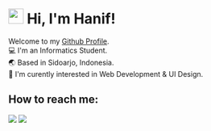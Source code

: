 # <img src="https://raw.githubusercontent.com/MartinHeinz/MartinHeinz/master/wave.gif" width="30px"> Hi, I'm Hanif!
Welcome to my [Github Profile](https://github.com/denshanif). <br>
💻 I'm an Informatics Student. <br>
🌏 Based in Sidoarjo, Indonesia. <br>
📖 I'm curently interested in Web Development & UI Design. <br>

## How to reach me:
[![](http://img.shields.io/badge/-LinkedIn-lightgrey?logo=linkedin&style=flat&logoColor=white&color=0077B5)](https://www.linkedin.com/in/hanif-al-fathoni/)
[![](http://img.shields.io/badge/-mail-lightgrey?logo=gmail&style=flat&logoColor=white&color=D14836)](mailto:alfatoni922@gmail.com)
